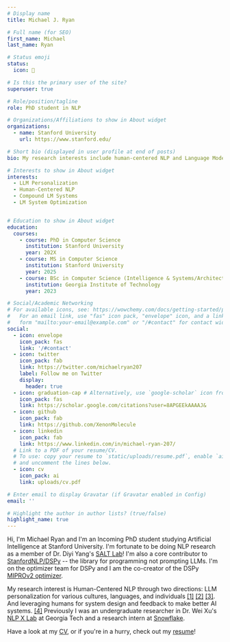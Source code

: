 ```yaml
---
# Display name
title: Michael J. Ryan

# Full name (for SEO)
first_name: Michael
last_name: Ryan

# Status emoji
status:
  icon: 👾

# Is this the primary user of the site?
superuser: true

# Role/position/tagline
role: PhD student in NLP

# Organizations/Affiliations to show in About widget
organizations:
  - name: Stanford University
    url: https://www.stanford.edu/

# Short bio (displayed in user profile at end of posts)
bio: My research interests include human-centered NLP and Language Model Programming with DSPy

# Interests to show in About widget
interests:
  - LLM Personalization
  - Human-Centered NLP
  - Compound LM Systems
  - LM System Optimization


# Education to show in About widget
education:
  courses:
    - course: PhD in Computer Science
      institution: Stanford University
      year: 202X
    - course: MS in Computer Science
      institution: Stanford University
      year: 2025
    - course: BSc in Computer Science (Intelligence & Systems/Architecture)
      institution: Georgia Institute of Technology
      year: 2023

# Social/Academic Networking
# For available icons, see: https://wowchemy.com/docs/getting-started/page-builder/#icons
#   For an email link, use "fas" icon pack, "envelope" icon, and a link in the
#   form "mailto:your-email@example.com" or "/#contact" for contact widget.
social:
  - icon: envelope
    icon_pack: fas
    link: '/#contact'
  - icon: twitter
    icon_pack: fab
    link: https://twitter.com/michaelryan207
    label: Follow me on Twitter
    display:
      header: true
  - icon: graduation-cap # Alternatively, use `google-scholar` icon from `ai` icon pack
    icon_pack: fas
    link: https://scholar.google.com/citations?user=8APGEEkAAAAJ&
  - icon: github
    icon_pack: fab
    link: https://github.com/XenonMolecule
  - icon: linkedin
    icon_pack: fab
    link: https://www.linkedin.com/in/michael-ryan-207/
  # Link to a PDF of your resume/CV.
  # To use: copy your resume to `static/uploads/resume.pdf`, enable `ai` icons in `params.yaml`,
  # and uncomment the lines below.
  - icon: cv
    icon_pack: ai
    link: uploads/cv.pdf

# Enter email to display Gravatar (if Gravatar enabled in Config)
email: ''

# Highlight the author in author lists? (true/false)
highlight_name: true
---
```


Hi, I'm Michael Ryan and I'm an Incoming PhD student studying Artificial Intelligence at Stanford University.  I'm fortunate to be doing NLP research as a member of Dr. Diyi Yang's [SALT Lab](https://cs.stanford.edu/~diyiy/group.html)!  I'm also a core contributor to [StanfordNLP/DSPy](https://dspy.ai) -- the library for programming not prompting LLMs. I'm on the optimizer team for DSPy and I am the co-creator of the DSPy [MIPROv2 optimizer](https://dspy.ai/deep-dive/optimizers/miprov2).

My research interest is Human-Centered NLP through two directions: LLM personalization for various cultures, languages, and individuals [[1]](https://aclanthology.org/2024.acl-long.853.pdf) [[2]](https://aclanthology.org/2024.acl-long.862.pdf) [[3]](https://aclanthology.org/2025.acl-long.397.pdf). And leveraging humans for system design and feedback to make better AI systems. [[4]](https://aclanthology.org/2024.emnlp-main.525/) Previously I was an undergraduate researcher in Dr. Wei Xu's [NLP X Lab](https://cocoxu.github.io/#advise) at Georgia Tech and a research intern at [Snowflake](https://www.snowflake.com/en/).

Have a look at my [CV](/uploads/cv.pdf), or if you're in a hurry, check out my [resume](/uploads/resume.pdf)!